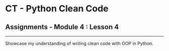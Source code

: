 # CT - Python Clean Code

## Assignments - Module 4 : Lesson 4

---

Showcase my understanding of writing clean code with OOP in Python.